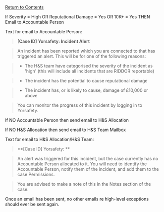 [Return to Contents](https://github.com/infojam-james/test-cases/blob/master/Contents.md)

If Severity = High
OR
Reputational Damage = Yes
OR
10K+ = Yes
THEN
Email to Accountable Person

Text for email to Accountable Person:

>**[Case ID] Yorsafety: Incident Alert**

>An incident has been reported which you are connected to that has triggered an alert.  This will be for one of the following reasons:

>+ The H&S team have categorised the severity of the incident as 'high' (this will include all incidents that are RIDDOR reportable)

>+ The incident has the potential to cause reputational damage

>+ The incident has, or is likely to cause, damage of £10,000 or above

>You can monitor the progress of this incident by logging in to Yorsafety.

If NO Accountable Person then send email to H&S Allocation

If NO H&S Allocation then send email to H&S Team Mailbox

Text for email to H&S Allocation/H&S Team:

>**[Case ID] Yorsafety: **

>An alert was triggered for this incident, but the case currently has no Accountable Person allocated to it.  You will need to identify the Accountable Person, notify them of the incident, and add them to the case Permissions.

>You are advised to make a note of this in the Notes section of the case.

Once an email has been sent, no other emails re high-level exceptions should ever be sent again.
